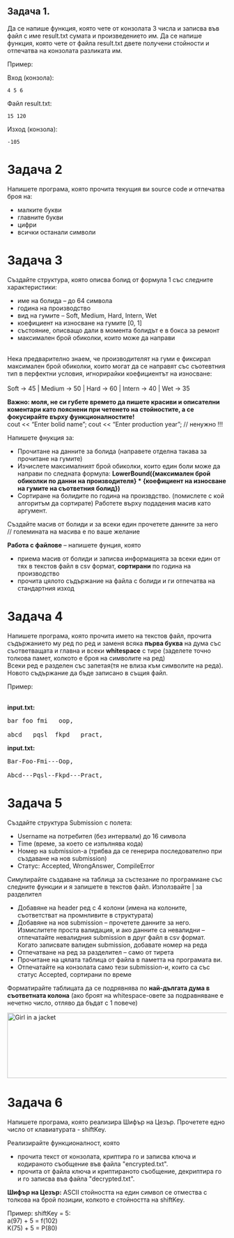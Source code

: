 
## Задача 1. 
Да се напише функция, която чете от конзолата 3 числа и записва във файл с име result.txt сумата и произведението им. Да се напише функция, която чете от файла result.txt двете получени стойности и отпечатва на конзолата разликата им.

Пример:

Вход (конзола):
```
4 5 6 
```
Файл result.txt:

```
15 120
```
Изход (конзола):

`-105
`

<h1>Задача 2</h1>

Напишете програма, която прочита текущия ви source code и отпечатва броя на:
- малките букви
- главните букви
- цифри
- всички останали символи
 
<h1>Задача 3</h1>

Създайте структура, която описва болид от формула 1 със следните характеристики: <br>
- име на болида – до 64 символа
- година на производство
- вид на гумите – Soft, Medium, Hard, Intern, Wet
- коефициент на износване на гумите [0, 1]
- състояние, описващо дали в момента болидът е в бокса за ремонт
- максимален брой обиколки, които може да направи <br><br>

Нека предварително знаем, че производителят на гуми е фиксирал максимален брой обиколки, които могат да се направят със съотевтния тип в перфектни условия, игнорирайки коефициентът на износване:<br><br>
Soft -> 45 | Medium -> 50 | Hard -> 60 | Intern -> 40 | Wet -> 35 <br>

**Важно: моля, не си губете времето да пишете красиви и описателни коментари като пояснени при четенето на стойностите, а се фокусирайте върху функционалностите!** <br>
cout << “Enter bolid name”; cout << “Enter production year”; // ненужно !!! <br> 

Напишете фнукция за:
- Прочитане на данните за болида (направете отделна такава за прочитане на гумите)
- Изчислете максималният брой обиколки, които един боли може да направи по следната формула: **LowerBound({максимален брой обиколки по данни на производителя} * {коефициент на износване на гумите на съответния болид})**
- Сортиране на болидите по година на произвдство. (помислете с кой алгоритъм да сортирате) Работете върху подадения масив като аргумент.

Създайте масив от болиди и за всеки един прочетете данните за него <br>
// големината на масива е по ваше желание


**Работа с файлове** – напишете фунция, която <br>
- приема масив от болиди и записва информацията за всеки един от тях в текстов файл в csv формат, **сортирани** по година на производство
- прочита цялото съдържание на файла с болиди и ги отпечатва на стандартния изход


<h1>Задача 4</h1>

Напишете програма, която прочита името на текстов файл, прочита съдържанието му ред по ред и заменя всяка **първа буква** на дума със съответващата и главна и всеки **whitespace** с тире (заделете точно толкова памет, колкото е броя на символите на ред)<br> Всеки ред е разделен със запетая(тя не влиза към символите на редa). 
Новото съдържание да бъде записано в същия файл.

Пример: <br> <br>

**input.txt:** <br>
<pre>
bar foo fmi   oop,<br>
abcd   pqsl  fkpd   pract,
</pre>

**input.txt:** <br>
<pre>
Bar-Foo-Fmi---Oop,<br>
Abcd---Pqsl--Fkpd---Pract,
</pre>
 
<h1>Задача 5</h1>

Създайте структура Submission с полета: <br>
- Username на потребител (без интервали) до 16 символа<br>
- Time (време, за което се изпълнява кода)<br>
- Номер на submission-а (трябва да се генерира последователно при създаване на нов submission)<br>
- Статус: Accepted, WrongAnswer, CompileError<br>

Симулирайте създаване на таблица за състезание по програмиане със следните функции и я запишете в текстов файл. Използвайте | за разделител<br>
- Добавяне на hеader ред с 4 колони (имена на колоните, съответстват на промнливите в структурата)
- Добавяне на нов submission – прочетете данните за него. Измислитете проста валидация, и ако данните са невалидни – отпечатайте невалидния submission в друг файл в csv формат. Когато записвате валиден submission, добавате номер на реда
- Отпечатване на ред за разделител – само от тирета
- Прочитане на цялата таблица от файла в паметта на програмата ви.
- Отпечатайте на конзолата само тези submission-и, които са със статус Accepted, сортирани по време

Форматирайте таблицата да се подрявнява по **най-дългата дума в съответната колона** (ако броят на whitespace-овете за подравняване е нечетно число, отляво да бъдат с 1 повече)

<img src="Screenshot_1.jpg" alt="Girl in a jacket" width="600" height="150">

<h1>Задача 6</h1>

Напишете програма, която реализира Шифър на Цезър. Прочетете едно число от клавиатурата - shiftKey.

Реализирайте функционалност, която
- прочита текст от конзолата, криптира го и записва ключа и кодираното съобщение във файла "encrypted.txt".
- прочита от файла ключа и криптираното съобщение, декриптира го и го записва във файла "decrypted.txt".

**Шифър на Цезър:** ASCII стойността на един символ се отмества с толкова на брой позиции, колкото е стойността на shiftKey.

Пример: shiftKey = 5: <br>
a(97) + 5 = f(102) <br>
K(75) + 5 = P(80)